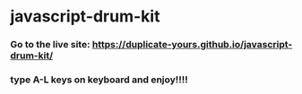 # javascript-drum-kit
### Go to the live site: https://duplicate-yours.github.io/javascript-drum-kit/
### type A-L keys on keyboard and enjoy!!!!
